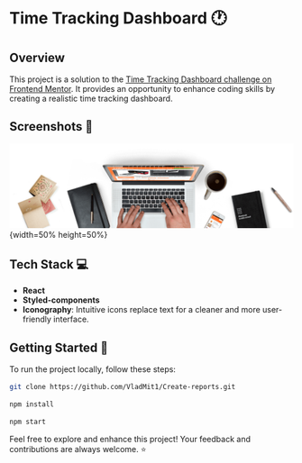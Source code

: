 # Time Tracking Dashboard &#128336;

## Overview

This project is a solution to the [Time Tracking Dashboard challenge on Frontend Mentor](https://www.frontendmentor.io/challenges/time-tracking-dashboard-UIQ7167Jw). It provides an opportunity to enhance coding skills by creating a realistic time tracking dashboard.

## Screenshots &#128248;

![Application Screenshot](https://raw.githubusercontent.com/VladMit1/Best-Shop/main/src/assets/Background.png){width=50% height=50%}

## Tech Stack &#128187;

- **React**
- **Styled-components**
- **Iconography**: Intuitive icons replace text for a cleaner and more user-friendly interface.

## Getting Started &#128640;

To run the project locally, follow these steps:

```bash
git clone https://github.com/VladMit1/Create-reports.git
```
```bash
npm install
```
```bash
npm start
```
Feel free to explore and enhance this project! Your feedback and contributions are always welcome. &#11088;
